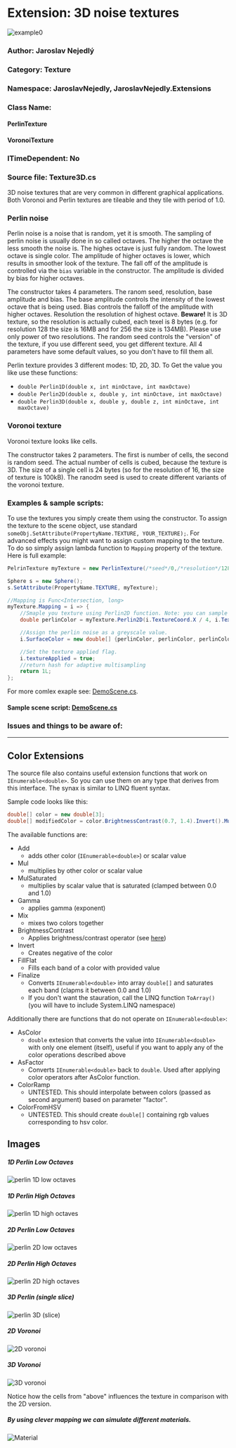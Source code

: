 # Extension: 3D noise textures

![example0](imgs/img0.png)

### Author: Jaroslav Nejedlý

### Category: Texture

### Namespace: JaroslavNejedly, JaroslavNejedly.Extensions

### Class Name: 
 #### PerlinTexture
 #### VoronoiTexture

### ITimeDependent: No

### Source file: Texture3D.cs

3D noise textures that are very common in different graphical applications. Both Voronoi and Perlin textures are tileable and they tile with period of 1.0.

### Perlin noise

Perlin noise is a noise that is random, yet it is smooth. The sampling of perlin noise is usually done in so called octaves. The higher the octave the less smooth the noise is. The highes octave is just fully random. The lowest octave is single color. The amplitude of higher octaves is lower, which results in smoother look of the texture. The fall off of the amplitude is controlled via the `bias` variable in the constructor. The amplitude is divided by bias for higher octaves.

The constructor takes 4 parameters. The ranom seed, resolution, base amplitude and bias. The base amplitude controls the intensity of the lowest octave that is being used. Bias controls the falloff of the amplitude with higher octaves. Resolution the resolution of highest octave. **Beware!** It is 3D texture, so the resolution is actually cubed, each texel is 8 bytes (e.g. for resolution 128 the size is 16MB and for 256 the size is 134MB). Please use only power of two resolutions. The random seed controls the "version" of the texture, if you use different seed, you get different texture. All 4 parameters have some default values, so you don't have to fill them all.

Perlin texture provides 3 different modes: 1D, 2D, 3D. To Get the value you like use these functions: 
 - `double Perlin1D(double x, int minOctave, int maxOctave)`
 - `double Perlin2D(double x, double y, int minOctave, int maxOctave)`
 - `double Perlin3D(double x, double y, double z, int minOctave, int maxOctave)`

### Voronoi texture

Voronoi texture looks like cells.

The constructor takes 2 parameters. The first is number of cells, the second is random seed. The actual number of cells is cubed, because the texture is 3D. The size of a single cell is 24 bytes (so for the resolution of 16, the size of texture is 100kB). The ranodm seed is used to create  different variants of the voronoi texture.

### Examples &amp; sample scripts:

To use the textures you simply create them using the constructor. To assign the texture to the scene object, use standard `someObj.SetAttribute(PropertyName.TEXTURE, YOUR_TEXTURE);`. For advanced effects you might want to assign custom mapping to the texture. To do so simply assign lambda function to `Mapping` property of the texture. Here is full example:

```C#
PelrinTexture myTexture = new PerlinTexture(/*seed*/0,/*resolution*/128,/*amplitude*/1.0, /*bias*/1.5);

Sphere s = new Sphere();
s.SetAttribute(PropertyName.TEXTURE, myTexture);

//Mapping is Func<Intersection, long>
myTexture.Mapping = i => {
    //Smaple you texture using Perlin2D function. Note: you can sample other textures as well and combine the results.
    double perlinColor = myTexture.Perlin2D(i.TextureCoord.X / 4, i.TextureCoord.Y / 4, /*starting octave*/2, /*ending octave*/6);

    //Assign the perlin noise as a greyscale value.
    i.SurfaceColor = new double[] {perlinColor, perlinColor, perlinColor};

    //Set the texture applied flag.
    i.textureApplied = true;
    //return hash for adaptive multisampling
    return 1L;
};
```

For more comlex exaple see: [DemoScene.cs](DemoScene.cs).

#### Sample scene script: [DemoScene.cs](DemoScene.cs)

### Issues and things to be aware of:

---

## Color Extensions

The source file also contains useful extension functions that work on `IEnumerable<double>`. So you can use them on any type that derives from this interface. The synax is similar to LINQ fluent syntax.

Sample code looks like this:
```C#
double[] color = new double[3];
double[] modifiedColor = color.BrightnessContrast(0.7, 1.4).Invert().Mul(1.3).Gamma(2.2).Finalize();
```

The available functions are:
 - Add  
   - adds other color (`IEnumerable<double>`) or scalar value
 - Mul  
   - multiplies by other color or scalar value
 - MulSaturated
   - multiplies by scalar value that is saturated (clamped between 0.0 and 1.0)
 - Gamma
   - applies gamma (exponent)
 - Mix
   - mixes two colors together
 - BrightnessContrast
   - Applies brightness/contrast operator (see [here](https://docs.nvidia.com/deeplearning/dali/user-guide/docs/examples/image_processing/brightness_contrast_example.html))
 - Invert
   - Creates negative of the color
 - FillFlat
   - Fills each band of a color with provided value
 - Finalize
   - Converts `IEnumerable<double>` into array `double[]` and saturates each band (clapms it between 0.0 and 1.0)
   - If you don't want the stauration, call the LINQ function `ToArray()` (you will have to include System.LINQ namespace)

Additionally there are functions that do not operate on `IEnumerable<double>`:
 - AsColor
   - `double` extesion that converts the value into `IEnumerable<double>` with only one element (itself), useful if you want to apply any of the color operations described above
 - AsFactor
   - Converts `IEnumerable<double>` back to `double`. Used after applying color operators after AsColor function.
 - ColorRamp
   - UNTESTED. This should interpolate between colors (passed as second argument) based on parameter "factor".
 - ColorFromHSV
   - UNTESTED. This should create `double[]` containing rgb values corresponding to hsv color.

## Images

##### 1D Perlin Low Octaves

![perlin 1D low octaves](imgs/Perlin1DLowOctaves.png)

##### 1D Perlin High Octaves

![perlin 1D high octaves](imgs/Perlin1DHighOctaves.png)

##### 2D Perlin Low Octaves

![perlin 2D low octaves](imgs/Perlin2DLowOctaves.png)

##### 2D Perlin High Octaves

![perlin 2D high octaves](imgs/Perlin2DHighOctaves.png)

##### 3D Perlin (single slice)

![perlin 3D (slice)](imgs/Perlin3D.png)

##### 2D Voronoi

![2D voronoi](imgs/Voronoi2D.png)

##### 3D Voronoi

![3D voronoi](imgs/voronoi3D.png)

Notice how the cells from "above" influences the texture in comparison with the 2D version.

##### By using clever mapping we can simulate different materials.

![Material](imgs/img0.png)

